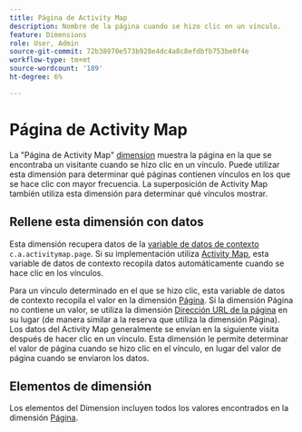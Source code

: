 ```yaml
---
title: Página de Activity Map
description: Nombre de la página cuando se hizo clic en un vínculo.
feature: Dimensions
role: User, Admin
source-git-commit: 72b38970e573b928e4dc4a8c8efdbfb753be0f4e
workflow-type: tm+mt
source-wordcount: '189'
ht-degree: 6%

---
```


# Página de Activity Map

La &quot;Página de Activity Map&quot; [dimension](overview.md) muestra la página en la que se encontraba un visitante cuando se hizo clic en un vínculo. Puede utilizar esta dimensión para determinar qué páginas contienen vínculos en los que se hace clic con mayor frecuencia. La superposición de Activity Map también utiliza esta dimensión para determinar qué vínculos mostrar.

## Rellene esta dimensión con datos

Esta dimensión recupera datos de la [variable de datos de contexto](/help/implement/vars/page-vars/contextdata.md) `c.a.activitymap.page`. Si su implementación utiliza [Activity Map](/help/analyze/activity-map/overview.md), esta variable de datos de contexto recopila datos automáticamente cuando se hace clic en los vínculos.

Para un vínculo determinado en el que se hizo clic, esta variable de datos de contexto recopila el valor en la dimensión [Página](page.md). Si la dimensión Página no contiene un valor, se utiliza la dimensión [Dirección URL de la página](page-url.md) en su lugar (de manera similar a la reserva que utiliza la dimensión Página). Los datos del Activity Map generalmente se envían en la siguiente visita después de hacer clic en un vínculo. Esta dimensión le permite determinar el valor de página cuando se hizo clic en el vínculo, en lugar del valor de página cuando se enviaron los datos.

## Elementos de dimensión

Los elementos del Dimension incluyen todos los valores encontrados en la dimensión [Página](page.md).
